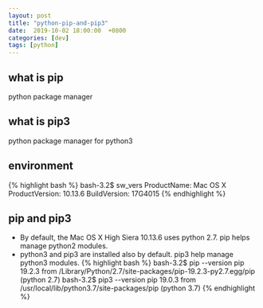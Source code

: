 ```yaml
---
layout: post
title: "python-pip-and-pip3"
date:  2019-10-02 18:00:00  +0800
categories: [dev]
tags: [python]
---
```


## what is pip
python package manager

## what is pip3
python package manager for python3

## environment
{% highlight bash %}
bash-3.2$ sw_vers
ProductName:    Mac OS X
ProductVersion: 10.13.6
BuildVersion:   17G4015
{% endhighlight %}

## pip and pip3
* By default, the Mac OS X High Siera 10.13.6 uses python 2.7. pip helps manage python2 modules.
* python3 and pip3 are installed also by default. pip3 help manage python3 modules.
{% highlight bash %}
bash-3.2$ pip --version
pip 19.2.3 from /Library/Python/2.7/site-packages/pip-19.2.3-py2.7.egg/pip (python 2.7)
bash-3.2$ pip3 --version
pip 19.0.3 from /usr/local/lib/python3.7/site-packages/pip (python 3.7)
{% endhighlight %}

